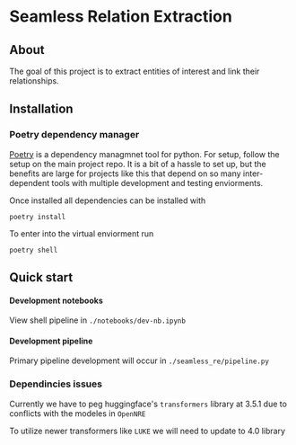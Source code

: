 # Seamless Relation Extraction

## About

The goal of this project is to extract entities of interest and link their relationships.


## Installation

### Poetry dependency manager

[Poetry](https://python-poetry.org/docs/) is a dependency managmnet tool for python. For setup, follow the setup on the main project repo. It is a bit of a hassle to set up, but the benefits are large for projects like this that depend on so many inter-dependent tools with multiple development and testing enviorments.

Once installed all dependencies can be installed with
```
poetry install
```
To enter into the virtual enviorment run
```
poetry shell
```

## Quick start

#### Development notebooks

View shell pipeline in `./notebooks/dev-nb.ipynb`

#### Development pipeline

Primary pipeline development will occur in `./seamless_re/pipeline.py`


### Dependincies issues

Currently we have to peg huggingface's `transformers` library at 3.5.1 due to conflicts with the modeles in `OpenNRE`

To utilize newer transformers like `LUKE` we will need to update to 4.0 library
